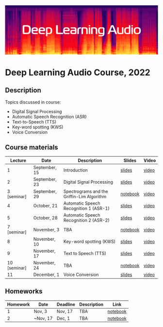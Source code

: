 ![logo](./logo.png)
# Deep Learning Audio Course, 2022

## Description
Topics discussed in course:
- Digital Signal Processing
- Automatic Speech Recognition (ASR)
- Text-to-Speech (TTS)
- Key-word spotting (KWS)
- Voice Conversion

## Course materials

| Lecture | Date | Description | Slides | Video |
|---------|------|-------------|--------|-------|
| 1 | September, 15 | Introduction | [slides](lectures/lecture01/Severilov2022DLAudio1.pdf) | [video](https://www.youtube.com/watch?v=33vG2wfMIxs) |
| 2 | September, 23 | Digital Signal Processing | [slides](lectures/lecture02/Severilov2022DLAudio2.pdf) | [video](https://www.youtube.com/watch?v=EW_EojFHUhk) |
| 3 [seminar] | September, 29 | Spectrograms and the Griffin-Lim Algorithm | [notebook](https://github.com/severilov/2022-DL-Audio-Course/blob/main/seminars/seminar1.ipynb) | [video](https://www.youtube.com/watch?v=7m3sk_P-y-4&list=PLk4h7dmY2eYHfxOR8PO_v6nu5crh6tMG-&index=3) |
| 4 | October, 21 | Automatic Speech Recognition 1 (ASR-1) | [slides](lectures/lecture03/Severilov2022DLAudio3.pdf) | [video](https://www.youtube.com/watch?v=kn0kyoo2fAk) |
| 5 | October, 28 | Automatic Speech Recognition 2 (ASR-2) | [slides](lectures/lecture04/Severilov2022DLAudio4.pdf) | [video](https://www.youtube.com/watch?v=dQw4w9WgXcQ&ab_channel=RickAstley) |
| 7 [seminar] | November, 3 | TBA |[notebook](https://github.com/severilov/2022-DL-Audio-Course/blob/main/seminars/seminar2.ipynb) | [video](https://www.youtube.com/watch?v=dQw4w9WgXcQ&ab_channel=RickAstley) |
| 8 | November, 10 | Key-word spotting (KWS) | [slides](lectures/lecture05/Severilov2022DLAudio5.pdf) | [video](https://www.youtube.com/watch?v=dQw4w9WgXcQ&ab_channel=RickAstley) |
| 9 | November, 17 | Text to Speech (TTS) | [slides](lectures/lecture06/Severilov2022DLAudio6.pdf) | [video](https://www.youtube.com/watch?v=dQw4w9WgXcQ&ab_channel=RickAstley) |
| 10 [seminar] | November, 24 | TBA | [notebook](https://github.com/severilov/2022-DL-Audio-Course/blob/main/seminars/seminar3.ipynb) | [video](https://www.youtube.com/watch?v=dQw4w9WgXcQ&ab_channel=RickAstley) |
| 11 | December, 1 | Voice Conversion | [slides](lectures/lecture07/Severilov2022DLAudio7.pdf) | [video](https://www.youtube.com/watch?v=dQw4w9WgXcQ&ab_channel=RickAstley) |



## Homeworks

| Homework | Date | Deadline | Description | Link |
|---------|------|-------------|--------|-------|
| 1 | Nov, 3 | Nov, 17 | TBA | [notebook](homeworks/homework1/hw1.ipynb) |
| 2 | ~Nov, 17 | Dec, 1 | TBA | [notebook](homeworks/homework2/hw2.ipynb) |

